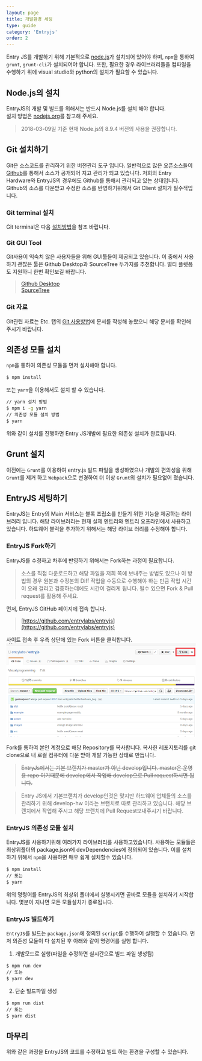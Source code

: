 ```yaml
---
layout: page
title: 개발환경 세팅
type: guide
category: 'Entryjs'
order: 2
---
```


Entry JS를 개발하기 위해 기본적으로 [node.js](https://nodejs.org/en/)가 설치되어 있어야 하며, `npm`을 통하여 `grunt`, `grunt-cli`가 설치되어야 합니다. 또한, 필요한 경우 라이브러리들을 컴파일을 수행하기 위에 visual studio와 python의 설치가 필요할 수 있습니다.

## Node.js의 설치

EntryJS의 개발 및 빌드를 위해서는 반드시 Node.js를 설치 해야 합니다.  
설치 방법은 [nodejs.org](http://nodejs.org)를 참고해 주세요.

> 2018-03-09일 기준 현재 Node.js의 8.9.4 버전의 사용을 권장합니다.

## Git 설치하기

Git은 소스코드를 관리하기 위한 버전관리 도구 입니다. 일반적으로 많은 오픈소스들이 [Github](https://www.github.com)를 통해서 소스가 공개되어 지고 관리가 되고 있습니다. 저희의 Entry Hardware와 EntryJS의 경우에도 Github를 통해서 관리되고 있는 상태입니다. Github의 소스를 다운받고 수정한 소스를 반영하기위해서 Git Client 설치가 필수적입니다.

### Git terminal 설치

Git terminal은 다음 [설치방법](https://git-scm.com/book/ko/v2/%EC%8B%9C%EC%9E%91%ED%95%98%EA%B8%B0-Git-%EC%84%A4%EC%B9%98)을 참조 바랍니다.

### Git GUI Tool

Git사용이 익숙치 않은 사용자들을 위해 GUI툴들이 제공되고 있습니다. 이 중에서 사용하기 괜찮은 툴은 Github Desktop과 SourceTree 두가지를 추천합니다. 멀티 플렛폼도 지원하니 한번 확인보길 바랍니다.

> [Github Desktop](https://desktop.github.com/)  
> [SourceTree](https://www.sourcetreeapp.com/)

### Git 자료

Git관련 자료는 Etc. 탭의 [Git 사용방법](../etc/2016-05-03-git_fork.html)에 문서를 작성해 놓왔으니 해당 문서를 확인해 주시기 바랍니다.

## 의존성 모듈 설치

`npm`을 통하여 의존성 모듈을 먼저 설치해야 합니다.
``` bash
$ npm install
```

또는 `yarn`을 이용해서도 설치 할 수 있습니다.
``` bash
// yarn 설치 방법
$ npm i -g yarn
// 의존성 모듈 설치 방법
$ yarn
```

위와 같이 설치를 진행하면 Entry JS개발에 필요한 의존성 설치가 완료됩니다.

## Grunt 설치
이전에는 `Grunt`를 이용하여 entry.js 빌드 파일을 생성하였으나 개발의 편의성을 위해 `Grunt`를 제거 하고 `Webpack`으로 변경하여 더 이상 `Grunt`의 설치가 필요없어 졌습니다.

## EntryJS 세팅하기
EntryJS는 Entry의 Main 서비스는 블록 조립소를 만들기 위한 기능을 제공하는 라이브러리 입니다. 해당 라이브러리는 현재 실제 엔트리와 엔트리 오프라인에서 사용하고 있습니다. 하드웨어 블럭을 추가하기 위해서는 해당 라이브 러리를 수정해야 합니다.

### EntryJS Fork하기
EntryJS를 수정하고 차후에 반영하기 위해서는 Fork하는 과정이 필요합니다.

> 소스를 직접 다운로드하고 해당 파일을 저희 쪽에 보내주는 방법도 있으나 이 방법의 경우 원본과 수정본의 Diff 작업을 수동으로 수행해야 하는 만큼 작업 시간이 오래 걸리고 검증하는데에도 시간이 걸리게 됩니다. 될수 있으면 Fork & Pull request를 활용해 주세요.

먼저, EntryJS GitHub 페이지에 접속 합니다.  

> [https://github.com/entrylabs/entryjs](https://github.com/entrylabs/entryjs)

사이트 접속 후 우측 상단에 있는 Fork 버튼을 클릭합니다.
![Fork](../../images/entry-hw/fork.png)  

Fork를 통하여 본인 계정으로 해당 Repository를 복사합니다. 복사한 레포지토리를 git clone으로 내 로컬 컴퓨터에 다운 받아 개발 가능한 상태로 만듭니다.  

> ~~EntryJs에서는 기본 브랜치가 master가 아닌 develop입니다. master은 운영용 repo 이기때문에 develop에서 작업해 develop으로 Pull request하시면 됩니다.~~

> Entry JS에서 기본브랜치가 develop인것은 맞지만 하드웨어 업체들의 소스를 관리하기 위해 develop-hw 이라는 브랜치로 따로 관리하고 있습니다. 해당 브랜치에서 작업해 주시고 해당 브랜치에 Pull Request보내주시기 바랍니다.

### EntryJS 의존성 모듈 설치
EntryJS를 사용하기위해 여러가지 라이브러리를 사용하고있습니다. 사용하는 모듈들은 최상위폴더의 package.json에 devDependencies에 정의되어 있습니다. 이를 설치하기 위해서 `npm`을 사용하면 매우 쉽게 설치할수 있습니다.
``` bash
$ npm install
// 또는
$ yarn
```
위의 명령어를 EntryJS의 최상위 폴더에서 실행시키면 곧바로 모듈을 설치하기 시작합니다.
몇분이 지나면 모든 모듈설치가 종료됩니다.  

### EntryJS 빌드하기
`EntryJS`를 빌드는 `package.json`에 정의된 `script`를 수행하여 실행할 수 있습니다. 먼저 의존성 모듈이 다 설치된 후 아래와 같이 명령어를 실행 합니다.

1. 개발모드로 실행(파일을 수정하면 실시간으로 빌드 파일 생성됨)
``` bash
$ npm run dev
// 또는 
$ yarn dev
```

2. 단순 빌드파일 생성
``` bash
$ npm run dist
// 또는 
$ yarn dist
```

## 마무리
위와 같은 과정을 EntryJS의 코드를 수정하고 빌드 하는 환경을 구성할 수 있습니다.
